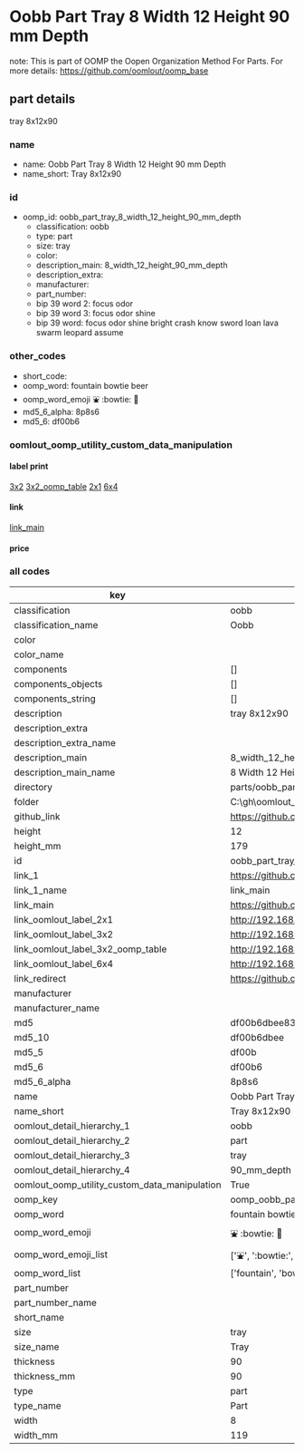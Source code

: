 # Oobb Part Tray 8 Width 12 Height 90 mm Depth  

note: This is part of OOMP the Oopen Organization Method For Parts. For more details: https://github.com/oomlout/oomp_base

##  part details
  



tray 8x12x90



### name
* name: Oobb Part Tray 8 Width 12 Height 90 mm Depth
* name_short: Tray 8x12x90 
### id
* oomp_id: oobb_part_tray_8_width_12_height_90_mm_depth
  * classification: oobb
  * type: part
  * size: tray
  * color: 
  * description_main: 8_width_12_height_90_mm_depth
  * description_extra: 
  * manufacturer: 
  * part_number: 
  * bip 39 word 2: focus odor
  * bip 39 word 3: focus odor shine
  * bip 39 word: focus odor shine bright crash know sword loan lava swarm leopard assume

### other_codes
* short_code: 
* oomp_word: fountain bowtie beer
* oomp_word_emoji :fountain: :bowtie: :beer:
* md5_6_alpha: 8p8s6
* md5_6: df00b6






### oomlout_oomp_utility_custom_data_manipulation
#### label print
[3x2](http://192.168.1.245:1112/?label=oomp%208p8s6)
[3x2_oomp_table](http://192.168.1.108:1112/?label=oomp%208p8s6)
[2x1](http://192.168.1.242:1112/?label=oomp%208p8s6)
[6x4](http://192.168.1.55:1112/?label=oomp%208p8s6)    

#### link

[link_main](https://github.com/oomlout/oomlout_oobb_version_4_generated_parts/tree/main/navigation_oomp/oobb/part/tray/8_width_12_height_90_mm_depth/part)                              

#### price







### all codes 
| key | value |  
| --- | --- |  
| classification | oobb |  
| classification_name | Oobb |  
| color |  |  
| color_name |  |  
| components | [] |  
| components_objects | [] |  
| components_string | [] |  
| description | tray 8x12x90 |  
| description_extra |  |  
| description_extra_name |  |  
| description_main | 8_width_12_height_90_mm_depth |  
| description_main_name | 8 Width 12 Height 90 mm Depth |  
| directory | parts/oobb_part_tray_8_width_12_height_90_mm_depth |  
| folder | C:\gh\oomlout_oobb_version_4_generated_parts\parts\oobb_part_tray_8_width_12_height_90_mm_depth |  
| github_link | https://github.com/oomlout/oomlout_oomp_part_src/tree/main/parts/oobb_part_tray_8_width_12_height_90_mm_depth |  
| height | 12 |  
| height_mm | 179 |  
| id | oobb_part_tray_8_width_12_height_90_mm_depth |  
| link_1 | https://github.com/oomlout/oomlout_oobb_version_4_generated_parts/tree/main/navigation_oomp/oobb/part/tray/8_width_12_height_90_mm_depth/part |  
| link_1_name | link_main |  
| link_main | https://github.com/oomlout/oomlout_oobb_version_4_generated_parts/tree/main/navigation_oomp/oobb/part/tray/8_width_12_height_90_mm_depth/part |  
| link_oomlout_label_2x1 | http://192.168.1.242:1112/?label=oomp%208p8s6 |  
| link_oomlout_label_3x2 | http://192.168.1.245:1112/?label=oomp%208p8s6 |  
| link_oomlout_label_3x2_oomp_table | http://192.168.1.108:1112/?label=oomp%208p8s6 |  
| link_oomlout_label_6x4 | http://192.168.1.55:1112/?label=oomp%208p8s6 |  
| link_redirect | https://github.com/oomlout/oomlout_oobb_version_4_generated_parts/tree/main/parts/oobb_tray_08_12_90 |  
| manufacturer |  |  
| manufacturer_name |  |  
| md5 | df00b6dbee831b89ef9931c18be64ad1 |  
| md5_10 | df00b6dbee |  
| md5_5 | df00b |  
| md5_6 | df00b6 |  
| md5_6_alpha | 8p8s6 |  
| name | Oobb Part Tray 8 Width 12 Height 90 mm Depth |  
| name_short | Tray 8x12x90  |  
| oomlout_detail_hierarchy_1 | oobb |  
| oomlout_detail_hierarchy_2 | part |  
| oomlout_detail_hierarchy_3 | tray |  
| oomlout_detail_hierarchy_4 | 90_mm_depth |  
| oomlout_oomp_utility_custom_data_manipulation | True |  
| oomp_key | oomp_oobb_part_tray_8_width_12_height_90_mm_depth |  
| oomp_word | fountain bowtie beer |  
| oomp_word_emoji | :fountain: :bowtie: :beer: |  
| oomp_word_emoji_list | [':fountain:', ':bowtie:', ':beer:'] |  
| oomp_word_list | ['fountain', 'bowtie', 'beer'] |  
| part_number |  |  
| part_number_name |  |  
| short_name |  |  
| size | tray |  
| size_name | Tray |  
| thickness | 90 |  
| thickness_mm | 90 |  
| type | part |  
| type_name | Part |  
| width | 8 |  
| width_mm | 119 |  
